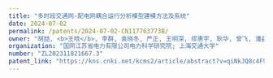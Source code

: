 ```yaml
---
title: "多时段交通网-配电网耦合运行分析模型建模方法及系统"
date: 2024-07-02
permalink: /patents/2024-07-02-CN117763773B/
owner: "胡喆, <b>王晗</b>, 李群, 袁晓冬, 严正, 王明深, 缪惠宇, 耿华, 曾飞, 潘益, 韩华春, 吕舒康"
organization: "国网江苏省电力有限公司电力科学研究院; 上海交通大学"
number: "ZL202311821667.3"
patent_link: "https://kns.cnki.net/kcms2/article/abstract?v=qiNkJQ8c4F9C20GVTs6Xvelgaf57hdPAeTmjetrfs-u9EUb-x2boaFLK_8QzVP4zu7dohvOTRZYiG4pYPL-3jF3ne6oAf3dJ1Z58NF_krPDrH8CvFkpj309mpisHBuXY5jDkLZFhiIZsX0IbH_WWYpcU_D92nwkcGyFyxN7y9TF5devFWJEHTIi1Fn0WiZh-659keIF7nT8=&uniplatform=NZKPT"
---
```

